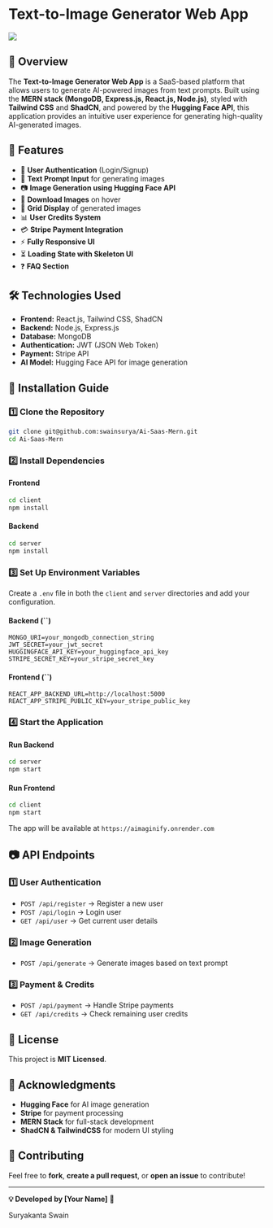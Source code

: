 # Text-to-Image Generator Web App

<img src="https://res.cloudinary.com/di53fuwst/image/upload/v1740152623/Screenshot_2025-02-21_211030_yursnt.png">

## 📌 Overview

The **Text-to-Image Generator Web App** is a SaaS-based platform that allows users to generate AI-powered images from text prompts. Built using the **MERN stack (MongoDB, Express.js, React.js, Node.js)**, styled with **Tailwind CSS** and **ShadCN**, and powered by the **Hugging Face API**, this application provides an intuitive user experience for generating high-quality AI-generated images.

## 🚀 Features

- 🔐 **User Authentication** (Login/Signup)
- 📝 **Text Prompt Input** for generating images
- 📷 **Image Generation using Hugging Face API**
- 📂 **Download Images** on hover
- 🎨 **Grid Display** of generated images
- 📊 **User Credits System**
- 💳 **Stripe Payment Integration**
- ⚡ **Fully Responsive UI**
- ⏳ **Loading State with Skeleton UI**
- ❓ **FAQ Section**

## 🛠️ Technologies Used

- **Frontend:** React.js, Tailwind CSS, ShadCN
- **Backend:** Node.js, Express.js
- **Database:** MongoDB
- **Authentication:** JWT (JSON Web Token)
- **Payment:** Stripe API
- **AI Model:** Hugging Face API for image generation

## 📌 Installation Guide

### **1️⃣ Clone the Repository**

```bash
git clone git@github.com:swainsurya/Ai-Saas-Mern.git
cd Ai-Saas-Mern
```

### **2️⃣ Install Dependencies**

#### **Frontend**

```bash
cd client
npm install
```

#### **Backend**

```bash
cd server
npm install
```

### **3️⃣ Set Up Environment Variables**

Create a `.env` file in both the `client` and `server` directories and add your configuration.

#### **Backend (**``**)**

```env
MONGO_URI=your_mongodb_connection_string
JWT_SECRET=your_jwt_secret
HUGGINGFACE_API_KEY=your_huggingface_api_key
STRIPE_SECRET_KEY=your_stripe_secret_key
```

#### **Frontend (**``**)**

```env
REACT_APP_BACKEND_URL=http://localhost:5000
REACT_APP_STRIPE_PUBLIC_KEY=your_stripe_public_key
```

### **4️⃣ Start the Application**

#### **Run Backend**

```bash
cd server
npm start
```

#### **Run Frontend**

```bash
cd client
npm start
```

The app will be available at `https://aimaginify.onrender.com`

## 📷 API Endpoints

### **1️⃣ User Authentication**

- `POST /api/register` → Register a new user
- `POST /api/login` → Login user
- `GET /api/user` → Get current user details

### **2️⃣ Image Generation**

- `POST /api/generate` → Generate images based on text prompt

### **3️⃣ Payment & Credits**

- `POST /api/payment` → Handle Stripe payments
- `GET /api/credits` → Check remaining user credits

## 📜 License

This project is **MIT Licensed**.

## 🌟 Acknowledgments

- **Hugging Face** for AI image generation
- **Stripe** for payment processing
- **MERN Stack** for full-stack development
- **ShadCN & TailwindCSS** for modern UI styling

## 🙌 Contributing

Feel free to **fork**, **create a pull request**, or **open an issue** to contribute!

---

**💡 Developed by [Your Name]** 🚀

Suryakanta Swain
